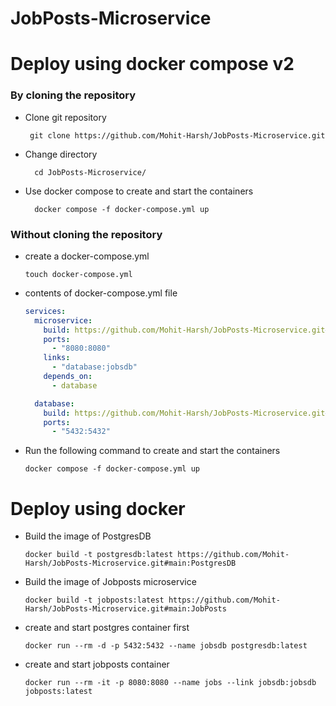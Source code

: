 # JobPosts-Microservice

# Deploy using docker compose v2

### By cloning the repository

* Clone git repository
  
  ```git
   git clone https://github.com/Mohit-Harsh/JobPosts-Microservice.git
  ```
* Change directory
  
  ```linux
    cd JobPosts-Microservice/
  ```
* Use docker compose to create and start the containers
  
  ```docker
    docker compose -f docker-compose.yml up
  ```

### Without cloning the repository

* create a docker-compose.yml

  ```linux
  touch docker-compose.yml
  ```

* contents of docker-compose.yml file

  ```yml
  services:
    microservice:
      build: https://github.com/Mohit-Harsh/JobPosts-Microservice.git#main:JobPosts
      ports:
        - "8080:8080"
      links:
        - "database:jobsdb"
      depends_on:
        - database
  
    database:
      build: https://github.com/Mohit-Harsh/JobPosts-Microservice.git#main:PostgresDB
      ports:
        - "5432:5432"
  ```

* Run the following command to create and start the containers
 
    ```docker
    docker compose -f docker-compose.yml up
    ```

# Deploy using docker

* Build the image of PostgresDB

  ```docker
  docker build -t postgresdb:latest https://github.com/Mohit-Harsh/JobPosts-Microservice.git#main:PostgresDB
  ```

* Build the image of Jobposts microservice

  ```docker
  docker build -t jobposts:latest https://github.com/Mohit-Harsh/JobPosts-Microservice.git#main:JobPosts
  ```
  
* create and start postgres container first

  ```docker
  docker run --rm -d -p 5432:5432 --name jobsdb postgresdb:latest
  ```

* create and start jobposts container

  ```docker
  docker run --rm -it -p 8080:8080 --name jobs --link jobsdb:jobsdb jobposts:latest
  ```
